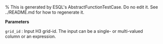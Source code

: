 % This is generated by ESQL's AbstractFunctionTestCase. Do no edit it. See ../README.md for how to regenerate it.

**Parameters**

`grid_id`
:   Input H3 grid-id. The input can be a single- or multi-valued column or an expression.

